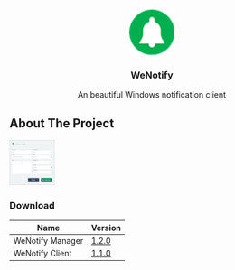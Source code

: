 <!-- PROJECT LOGO -->
<br />
<p align="center">
  <a href="https://github.com/othneildrew/Best-README-Template">
    <img src="images/logo.png" alt="Logo" width="80" height="80">
  </a>

  <h3 align="center">WeNotify</h3>

  <p align="center">
    An beautiful Windows notification client
    
  </p>
</p>


<!-- ABOUT THE PROJECT -->
## About The Project

<img src="images/1.png" alt="Logo" width="80" height="80">

### Download

| Name | Version |
| ------ | ------ |
| WeNotify Manager | [1.2.0](https://github.com/luciano-work/WeNotify/releases/tag/1.2.0) |
| WeNotify Client | [1.1.0](https://github.com/luciano-work/WeNotify/releases/tag/1.1.0)  |
